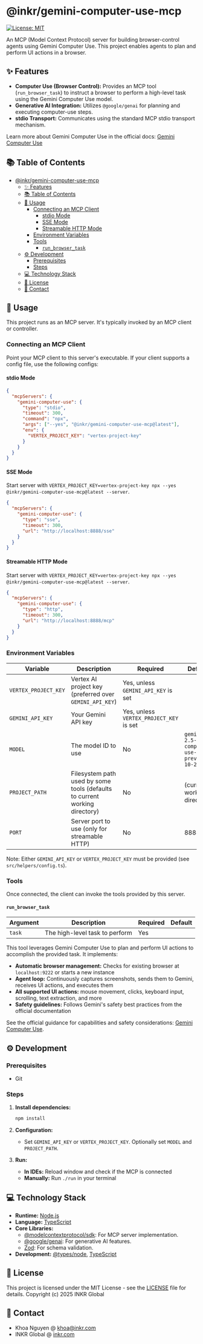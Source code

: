 # @inkr/gemini-computer-use-mcp

[![License: MIT](https://img.shields.io/badge/License-MIT-yellow.svg)](https://opensource.org/licenses/MIT)

An MCP (Model Context Protocol) server for building browser-control agents using Gemini Computer Use. This project enables agents to plan and perform UI actions in a browser.

## ✨ Features

- **Computer Use (Browser Control):** Provides an MCP tool (`run_browser_task`) to instruct a browser to perform a high-level task using the Gemini Computer Use model.
- **Generative AI Integration:** Utilizes `@google/genai` for planning and executing computer-use steps.
- **stdio Transport:** Communicates using the standard MCP stdio transport mechanism.

Learn more about Gemini Computer Use in the official docs: [Gemini Computer Use](https://ai.google.dev/gemini-api/docs/computer-use)

## 📚 Table of Contents

- [@inkr/gemini-computer-use-mcp](#inkrgemini-computer-use-mcp)
  - [✨ Features](#-features)
  - [📚 Table of Contents](#-table-of-contents)
  - [🚀 Usage](#-usage)
    - [Connecting an MCP Client](#connecting-an-mcp-client)
      - [stdio Mode](#stdio-mode)
      - [SSE Mode](#sse-mode)
      - [Streamable HTTP Mode](#streamable-http-mode)
    - [Environment Variables](#environment-variables)
    - [Tools](#tools)
      - [`run_browser_task`](#run_browser_task)
  - [⚙️ Development](#️-development)
    - [Prerequisites](#prerequisites)
    - [Steps](#steps)
  - [💻 Technology Stack](#-technology-stack)
  - [📜 License](#-license)
  - [📧 Contact](#-contact)

## 🚀 Usage

This project runs as an MCP server. It's typically invoked by an MCP client or controller.

### Connecting an MCP Client

Point your MCP client to this server's executable. If your client supports a config file, use the following configs:

#### stdio Mode

```JSON
{
  "mcpServers": {
    "gemini-computer-use": {
      "type": "stdio",
      "timeout": 300,
      "command": "npx",
      "args": ["--yes", "@inkr/gemini-computer-use-mcp@latest"],
      "env": {
        "VERTEX_PROJECT_KEY": "vertex-project-key"
      }
    }
  }
}
```

#### SSE Mode

Start server with `VERTEX_PROJECT_KEY=vertex-project-key npx --yes @inkr/gemini-computer-use-mcp@latest --server`.

```JSON
{
  "mcpServers": {
    "gemini-computer-use": {
      "type": "sse",
      "timeout": 300,
      "url": "http://localhost:8888/sse"
    }
  }
}
```

#### Streamable HTTP Mode

Start server with `VERTEX_PROJECT_KEY=vertex-project-key npx --yes @inkr/gemini-computer-use-mcp@latest --server`.

```JSON
{
  "mcpServers": {
    "gemini-computer-use": {
      "type": "http",
      "timeout": 300,
      "url": "http://localhost:8888/mcp"
    }
  }
}
```

### Environment Variables

| Variable              | Description                                                                | Required                                | Default                                  |
| --------------------- | -------------------------------------------------------------------------- | --------------------------------------- | ---------------------------------------- |
| `VERTEX_PROJECT_KEY`  | Vertex AI project key (preferred over `GEMINI_API_KEY`)                    | Yes, unless `GEMINI_API_KEY` is set     |                                          |
| `GEMINI_API_KEY`      | Your Gemini API key                                                        | Yes, unless `VERTEX_PROJECT_KEY` is set |                                          |
| `MODEL`               | The model ID to use                                                        | No                                      | `gemini-2.5-computer-use-preview-10-2025`|
| `PROJECT_PATH`        | Filesystem path used by some tools (defaults to current working directory) | No                                      | (current working directory)              |
| `PORT`                | Server port to use (only for streamable HTTP)                              | No                                      | 8888                                     |

Note: Either `GEMINI_API_KEY` or `VERTEX_PROJECT_KEY` must be provided (see `src/helpers/config.ts`).

### Tools

Once connected, the client can invoke the tools provided by this server.

#### `run_browser_task`

| Argument   | Description                                      | Required | Default        |
| ---------- | ------------------------------------------------ | -------- | -------------- |
| `task`     | The high-level task to perform                   | Yes      |                |

This tool leverages Gemini Computer Use to plan and perform UI actions to accomplish the provided task. It implements:

- **Automatic browser management:** Checks for existing browser at `localhost:9222` or starts a new instance
- **Agent loop:** Continuously captures screenshots, sends them to Gemini, receives UI actions, and executes them
- **All supported UI actions:** mouse movement, clicks, keyboard input, scrolling, text extraction, and more
- **Safety guidelines:** Follows Gemini's safety best practices from the official documentation

See the official guidance for capabilities and safety considerations: [Gemini Computer Use](https://ai.google.dev/gemini-api/docs/computer-use).

## ⚙️ Development

### Prerequisites

- Git

### Steps

1. **Install dependencies:**

   ```bash
   npm install
   ```

2. **Configuration:**

   - Set `GEMINI_API_KEY` or `VERTEX_PROJECT_KEY`. Optionally set `MODEL` and `PROJECT_PATH`.

3. **Run:**
   - **In IDEs:** Reload window and check if the MCP is connected
   - **Manually:** Run `./run` in your terminal

## 💻 Technology Stack

- **Runtime:** [Node.js](https://nodejs.org/)
- **Language:** [TypeScript](https://www.typescriptlang.org/)
- **Core Libraries:**
  - [@modelcontextprotocol/sdk](https://www.npmjs.com/package/@modelcontextprotocol/sdk): For MCP server implementation.
  - [@google/genai](https://www.npmjs.com/package/@google/genai): For generative AI features.
  - [Zod](https://zod.dev/): For schema validation.
- **Development:** [@types/node](https://www.npmjs.com/package/@types/node), [TypeScript](https://www.npmjs.com/package/typescript)

## 📜 License

This project is licensed under the MIT License - see the [LICENSE](LICENSE) file for details.
Copyright (c) 2025 INKR Global

## 📧 Contact

- Khoa Nguyen @ [khoa@inkr.com](mailto:khoa@inkr.com)
- INKR Global @ [inkr.com](https://inkr.com)
